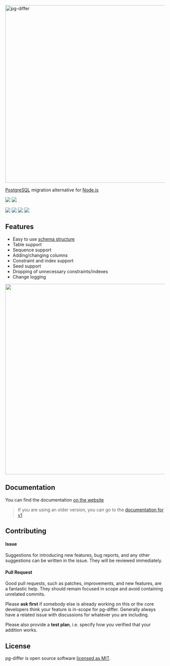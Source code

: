 [<img src='https://av-dev.github.io/pg-differ/readme-logo.svg' width='560' alt='pg-differ'>](https://av-dev.github.io/pg-differ/#/)

[PostgreSQL](https://www.postgresql.org/) migration alternative for [Node.js](https://nodejs.org/en/)

![](https://forthebadge.com/images/badges/built-with-love.svg)
![](https://forthebadge.com/images/badges/makes-people-smile.svg)

![](https://img.shields.io/travis/com/av-dev/pg-differ.svg?style=flat-square)
[![](https://img.shields.io/npm/l/pg-differ.svg?style=flat-square)](https://github.com/av-dev/pg-differ/blob/master/LICENSE)
[![](https://img.shields.io/npm/v/pg-differ.svg?style=flat-square)](https://www.npmjs.com/package/pg-differ)
![](https://img.shields.io/codecov/c/github/av-dev/pg-differ.svg?style=flat-square)

## Features

  - Easy to use [schema structure](https://av-dev.github.io/pg-differ/#/entities)
  - Table support
  - Sequence support
  - Adding/changing columns
  - Constraint and index support
  - Seed support
  - Dropping of unnecessary constraints/indexes
  - Change logging

<p align='center'>
<img src='https://av-dev.github.io/pg-differ/screencast.svg' width='600px'/>
</p>

## Documentation

You can find the documentation [on the website](https://av-dev.github.io/pg-differ/#/)

> If you are using an older version, you can go to the [documentation for v1](https://av-dev.github.io/pg-differ/v1/#/)

## Contributing

#### Issue

Suggestions for introducing new features, bug reports, and any other suggestions can be written in the issue. They will be reviewed immediately.

#### Pull Request

Good pull requests, such as patches, improvements, and new features, are a fantastic help. They should remain focused in scope and avoid containing unrelated commits.

Please **ask first** if somebody else is already working on this or the core developers think your feature is in-scope for pg-differ. Generally always have a related issue with discussions for whatever you are including.

Please also provide a **test plan**, i.e. specify how you verified that your addition works.

## License
pg-differ is open source software [licensed as MIT](https://github.com/av-dev/pg-differ/blob/master/LICENSE).
